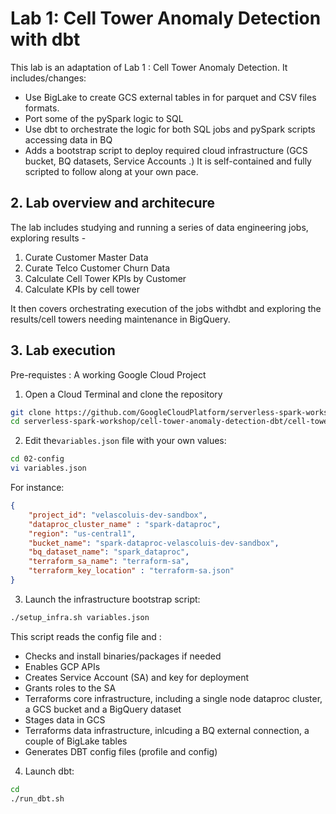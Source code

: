 # Lab 1: Cell Tower Anomaly Detection with dbt

This lab is an adaptation of Lab 1 : Cell Tower Anomaly Detection.
It includes/changes:
- Use BigLake to create GCS external tables in for parquet and CSV files formats.
- Port some of the pySpark logic to SQL
- Use dbt to orchestrate the logic for both SQL jobs and pySpark scripts accessing data in BQ
- Adds a bootstrap script to deploy required cloud infrastructure (GCS bucket, BQ datasets, Service Accounts .)
It is self-contained and fully scripted to follow along at your own pace.<br>



## 2. Lab overview and architecure

The lab includes studying and running a series of data engineering jobs, exploring results -<br>
1. Curate Customer Master Data<br>
2. Curate Telco Customer Churn Data <br>
3. Calculate Cell Tower KPIs by Customer<br>
4. Calculate KPIs by cell tower<br>

It then covers orchestrating execution of the jobs withdbt and exploring the results/cell towers needing maintenance in BigQuery.

## 3. Lab execution
Pre-requistes : A working Google Cloud Project
1) Open a Cloud Terminal and clone the repository

```bash 
git clone https://github.com/GoogleCloudPlatform/serverless-spark-workshop.git
cd serverless-spark-workshop/cell-tower-anomaly-detection-dbt/cell-tower-anomaly-detection-dbt/
```


2) Edit the`variables.json` file with your own values:
```bash 
cd 02-config
vi variables.json  
```

For instance:
```json 
{
    "project_id": "velascoluis-dev-sandbox",
    "dataproc_cluster_name" : "spark-dataproc",
    "region": "us-central1",
    "bucket_name": "spark-dataproc-velascoluis-dev-sandbox",
    "bq_dataset_name": "spark_dataproc",
    "terraform_sa_name": "terraform-sa",
    "terraform_key_location" : "terraform-sa.json"
}
```



3) Launch the infrastructure bootstrap script:
```bash 
./setup_infra.sh variables.json  
```

This script reads the config file and :
* Checks and install binaries/packages if needed
* Enables GCP APIs
* Creates Service Account (SA) and key for deployment
* Grants roles to the SA
* Terraforms core infrastructure, including a single node dataproc cluster, a GCS bucket and a BigQuery dataset
* Stages data in GCS
* Terraforms data infrastructure, inlcuding a BQ external connection, a couple of BigLake tables
* Generates DBT config files (profile and config)

4) Launch dbt:
```bash 
cd
./run_dbt.sh
```
